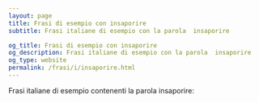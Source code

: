 ```yaml
---
layout: page
title: Frasi di esempio con insaporire 
subtitle: Frasi italiane di esempio con la parola  insaporire

og_title: Frasi di esempio con insaporire 
og_description: Frasi italiane di esempio con la parola  insaporire
og_type: website
permalink: /frasi/i/insaporire.html
---
```


Frasi italiane di esempio contenenti la parola insaporire:


